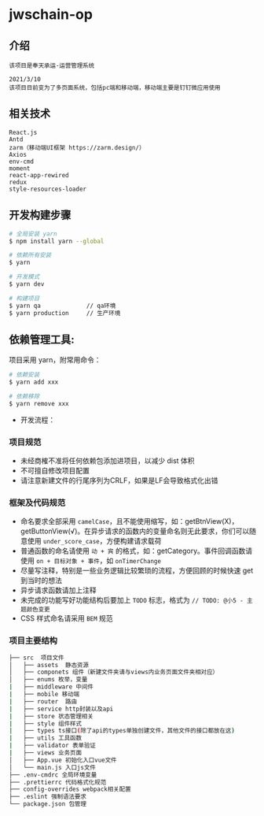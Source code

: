 # jwschain-op

## 介绍
```
该项目是奉天承运-运营管理系统

2021/3/10
该项目目前变为了多页面系统，包括pc端和移动端，移动端主要是钉钉微应用使用
```

## 相关技术

```
React.js
Antd
zarm（移动端UI框架 https://zarm.design/）
Axios
env-cmd
moment
react-app-rewired
redux
style-resources-loader

```

## 开发构建步骤

``` bash
# 全局安装 yarn
$ npm install yarn --global

# 依赖所有安装
$ yarn

# 开发模式
$ yarn dev

# 构建项目
$ yarn qa             // qa环境
$ yarn production     // 生产环境
```

## 依赖管理工具:

项目采用 yarn，附常用命令：

``` bash
# 依赖安装
$ yarn add xxx

# 依赖移除
$ yarn remove xxx
```

+ 开发流程：

### 项目规范

+ 未经商榷不准将任何依赖包添加进项目，以减少 dist 体积
+ 不可擅自修改项目配置
+ 请注意新建文件的行尾序列为CRLF，如果是LF会导致格式化出错

### 框架及代码规范

+ 命名要求全部采用 `camelCase`，且不能使用缩写，如：getBtnView(X)，getButtonView(√)。在异步请求的函数内的变量命名则无此要求，你们可以随意使用 `under_score_case`，方便构建请求载荷
+ 普通函数的命名请使用 `动 + 宾` 的格式，如：getCategory。事件回调函数请使用 `on + 目标对象 + 事件`，如 `onTimerChange`
+ 尽量写注释，特别是一些业务逻辑比较繁琐的流程，方便回顾的时候快速 get 到当时的想法
+ 异步请求函数请加上注释
+ 未完成的功能写好功能结构后要加上 `TODO` 标志，格式为 `// TODO: @小5 - 主题颜色变更`
+ CSS 样式命名请采用 `BEM` 规范

### 项目主要结构

``` bash
├── src  项目文件
│   ├── assets  静态资源
│   ├── componets 组件（新建文件夹请与views内业务页面文件夹相对应）
│   ├── enums 枚举，变量
|   ├── middleware 中间件
|   ├── mobile 移动端
|   ├── router  路由
|   ├── service http封装以及api
|   ├── store 状态管理相关
|   ├── style 组件样式
|   ├── types ts接口(除了api的types单独创建文件，其他文件的接口都放在这)
|   ├── utils 工具函数
|   ├── validator 表单验证
|   ├── views 业务页面
│   ├── App.vue 初始化入口vue文件
│   └── main.js 入口js文件
├── .env-cmdrc 全局环境变量
├── .prettierrc 代码格式化规范
├── config-overrides webpack相关配置
├── .eslint 强制语法要求
└── package.json 包管理
```
